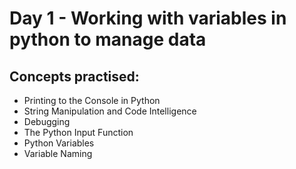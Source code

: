 # Day 1 - Working with variables in python to manage data


## Concepts practised:
- Printing to the Console in Python
- String Manipulation and Code Intelligence
- Debugging
- The Python Input Function
- Python Variables
- Variable Naming

